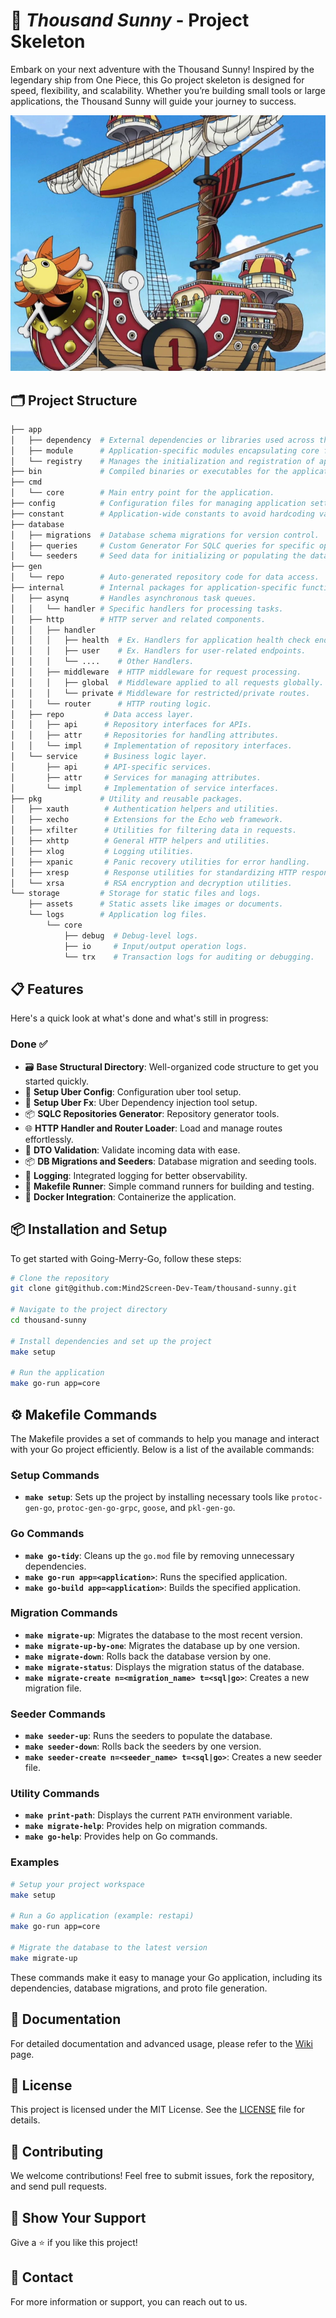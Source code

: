 
# 🚢 _Thousand Sunny_ - Project Skeleton

Embark on your next adventure with the Thousand Sunny! Inspired by the legendary ship from One Piece, this Go project skeleton is designed for speed, flexibility, and scalability. Whether you’re building small tools or large applications, the Thousand Sunny will guide your journey to success.

![Going Merry](./storage/assets/Thousand-Sunny.webp "Going Merry")

## 🗂 Project Structure

```bash
├── app
│   ├── dependency  # External dependencies or libraries used across the application.
│   ├── module      # Application-specific modules encapsulating core features.
│   └── registry    # Manages the initialization and registration of application components.
├── bin             # Compiled binaries or executables for the application.
├── cmd
│   └── core        # Main entry point for the application.
├── config          # Configuration files for managing application settings.
├── constant        # Application-wide constants to avoid hardcoding values.
├── database
│   ├── migrations  # Database schema migrations for version control.
│   ├── queries     # Custom Generator For SQLC queries for specific operations.
│   └── seeders     # Seed data for initializing or populating the database.
├── gen
│   └── repo        # Auto-generated repository code for data access.
├── internal        # Internal packages for application-specific functionality.
│   ├── asynq       # Handles asynchronous task queues.
│   │   └── handler # Specific handlers for processing tasks.
│   ├── http        # HTTP server and related components.
│   │   ├── handler
│   │   │   ├── health  # Ex. Handlers for application health check endpoints.
│   │   │   ├── user    # Ex. Handlers for user-related endpoints.
│   │   │   └── ....    # Other Handlers.
│   │   ├── middleware  # HTTP middleware for request processing.
│   │   │   ├── global  # Middleware applied to all requests globally.
│   │   │   └── private # Middleware for restricted/private routes.
│   │   └── router      # HTTP routing logic.
│   ├── repo         # Data access layer.
│   │   ├── api      # Repository interfaces for APIs.
│   │   ├── attr     # Repositories for handling attributes.
│   │   └── impl     # Implementation of repository interfaces.
│   └── service      # Business logic layer.
│       ├── api      # API-specific services.
│       ├── attr     # Services for managing attributes.
│       └── impl     # Implementation of service interfaces.
├── pkg             # Utility and reusable packages.
│   ├── xauth        # Authentication helpers and utilities.
│   ├── xecho        # Extensions for the Echo web framework.
│   ├── xfilter      # Utilities for filtering data in requests.
│   ├── xhttp        # General HTTP helpers and utilities.
│   ├── xlog         # Logging utilities.
│   ├── xpanic       # Panic recovery utilities for error handling.
│   ├── xresp        # Response utilities for standardizing HTTP responses.
│   └── xrsa         # RSA encryption and decryption utilities.
└── storage         # Storage for static files and logs.
    ├── assets      # Static assets like images or documents.
    └── logs        # Application log files.
        └── core
            ├── debug  # Debug-level logs.
            ├── io     # Input/output operation logs.
            └── trx    # Transaction logs for auditing or debugging.
```

## 📋 Features

Here's a quick look at what's done and what's still in progress:

### Done ✅
- 🗃️ **Base Structural Directory**: Well-organized code structure to get you started quickly.
- 🔧 **Setup Uber Config**: Configuration uber tool setup.
- 🔧 **Setup Uber Fx**: Uber Dependency injection tool setup.
- 📦 **SQLC Repositories Generator**: Repository generator tools.
- 🌐 **HTTP Handler and Router Loader**: Load and manage routes effortlessly.
- 📜 **DTO Validation**: Validate incoming data with ease.
- 📦 **DB Migrations and Seeders**: Database migration and seeding tools.
- 📄 **Logging**: Integrated logging for better observability.
- 📑 **Makefile Runner**: Simple command runners for building and testing.
- 🐳 **Docker Integration**: Containerize the application.

## 📦 Installation and Setup

To get started with Going-Merry-Go, follow these steps:

```bash
# Clone the repository
git clone git@github.com:Mind2Screen-Dev-Team/thousand-sunny.git

# Navigate to the project directory
cd thousand-sunny

# Install dependencies and set up the project
make setup

# Run the application
make go-run app=core
```

## ⚙️ Makefile Commands

The Makefile provides a set of commands to help you manage and interact with your Go project efficiently. Below is a list of the available commands:

### Setup Commands

- **`make setup`**: Sets up the project by installing necessary tools like `protoc-gen-go`, `protoc-gen-go-grpc`, `goose`, and `pkl-gen-go`.

### Go Commands

- **`make go-tidy`**: Cleans up the `go.mod` file by removing unnecessary dependencies.
- **`make go-run app=<application>`**: Runs the specified application.
- **`make go-build app=<application>`**: Builds the specified application.

### Migration Commands

- **`make migrate-up`**: Migrates the database to the most recent version.
- **`make migrate-up-by-one`**: Migrates the database up by one version.
- **`make migrate-down`**: Rolls back the database version by one.
- **`make migrate-status`**: Displays the migration status of the database.
- **`make migrate-create n=<migration_name> t=<sql|go>`**: Creates a new migration file.

### Seeder Commands

- **`make seeder-up`**: Runs the seeders to populate the database.
- **`make seeder-down`**: Rolls back the seeders by one version.
- **`make seeder-create n=<seeder_name> t=<sql|go>`**: Creates a new seeder file.

### Utility Commands

- **`make print-path`**: Displays the current `PATH` environment variable.
- **`make migrate-help`**: Provides help on migration commands.
- **`make go-help`**: Provides help on Go commands.

### Examples

```bash
# Setup your project workspace
make setup

# Run a Go application (example: restapi)
make go-run app=core

# Migrate the database to the latest version
make migrate-up

```

These commands make it easy to manage your Go application, including its dependencies, database migrations, and proto file generation.

## 📖 Documentation

For detailed documentation and advanced usage, please refer to the [Wiki](https://github.com/Mind2Screen-Dev-Team/thousand-sunny/wiki) page.

## 📜 License

This project is licensed under the MIT License. See the [LICENSE](LICENSE) file for details.

## 🤝 Contributing

We welcome contributions! Feel free to submit issues, fork the repository, and send pull requests.

## 🌟 Show Your Support

Give a ⭐️ if you like this project!

## 📧 Contact

For more information or support, you can reach out to us.
